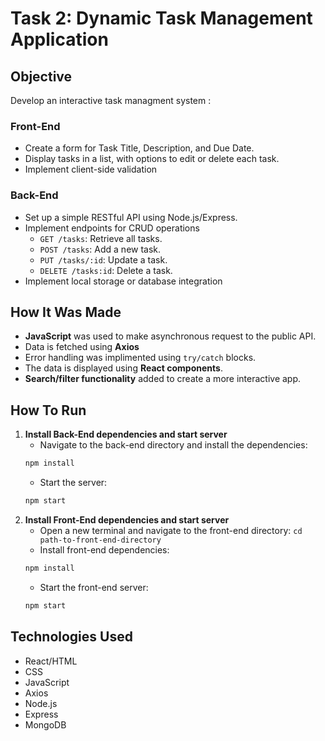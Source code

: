 # Task 2: Dynamic Task Management Application

## Objective 
Develop an interactive task managment system :

### Front-End

- Create a form for Task Title, Description, and Due Date.
- Display tasks in a list, with options to edit or delete each task.
- Implement client-side validation

### Back-End

- Set up a simple RESTful API using Node.js/Express.
- Implement endpoints for CRUD operations
	- `GET /tasks`: Retrieve all tasks.
	- `POST /tasks`: Add a new task.
	- `PUT /tasks/:id`: Update a task.
	- `DELETE /tasks:id`: Delete a task.
- Implement local storage or database integration 

## How It Was Made 

- **JavaScript** was used to make asynchronous request to the public API.
- Data is fetched using **Axios**
- Error handling was implimented using `try/catch` blocks.
- The data is displayed using **React components**. 
- **Search/filter functionality** added to create a more interactive app. 

## How To Run

1. **Install Back-End dependencies and start server**
	- Navigate to the back-end directory and install the dependencies: 
    ```bash
    npm install
    ```
	- Start the server:
	```bash
    npm start
    ```
2. **Install Front-End dependencies and start server**  
	- Open a new terminal and navigate to the front-end directory:
	`cd path-to-front-end-directory`
	- Install front-end dependencies:  
    ```bash
    npm install
    ```
	- Start the front-end server:
	```bash
    npm start
    ```

## Technologies Used
- React/HTML
- CSS
- JavaScript
- Axios 
- Node.js
- Express
- MongoDB